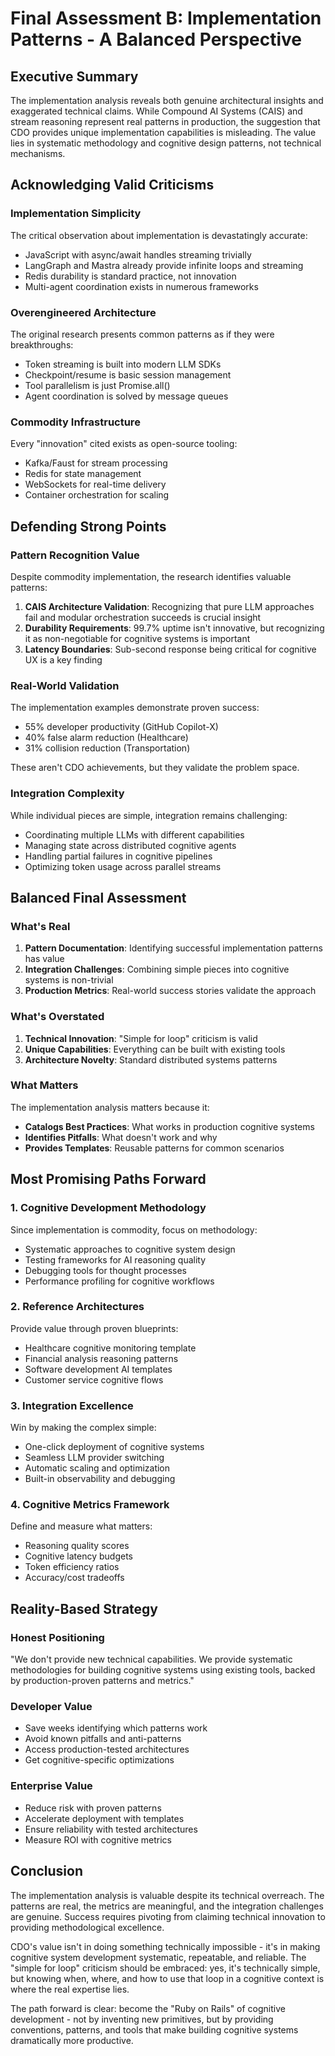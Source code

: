 # Final Assessment B: Implementation Patterns - A Balanced Perspective

## Executive Summary

The implementation analysis reveals both genuine architectural insights and exaggerated technical claims. While Compound AI Systems (CAIS) and stream reasoning represent real patterns in production, the suggestion that CDO provides unique implementation capabilities is misleading. The value lies in systematic methodology and cognitive design patterns, not technical mechanisms.

## Acknowledging Valid Criticisms

### Implementation Simplicity
The critical observation about implementation is devastatingly accurate:
- JavaScript with async/await handles streaming trivially
- LangGraph and Mastra already provide infinite loops and streaming
- Redis durability is standard practice, not innovation
- Multi-agent coordination exists in numerous frameworks

### Overengineered Architecture
The original research presents common patterns as if they were breakthroughs:
- Token streaming is built into modern LLM SDKs
- Checkpoint/resume is basic session management
- Tool parallelism is just Promise.all()
- Agent coordination is solved by message queues

### Commodity Infrastructure
Every "innovation" cited exists as open-source tooling:
- Kafka/Faust for stream processing
- Redis for state management
- WebSockets for real-time delivery
- Container orchestration for scaling

## Defending Strong Points

### Pattern Recognition Value
Despite commodity implementation, the research identifies valuable patterns:

1. **CAIS Architecture Validation**: Recognizing that pure LLM approaches fail and modular orchestration succeeds is crucial insight
2. **Durability Requirements**: 99.7% uptime isn't innovative, but recognizing it as non-negotiable for cognitive systems is important
3. **Latency Boundaries**: Sub-second response being critical for cognitive UX is a key finding

### Real-World Validation
The implementation examples demonstrate proven success:
- 55% developer productivity (GitHub Copilot-X)
- 40% false alarm reduction (Healthcare)
- 31% collision reduction (Transportation)

These aren't CDO achievements, but they validate the problem space.

### Integration Complexity
While individual pieces are simple, integration remains challenging:
- Coordinating multiple LLMs with different capabilities
- Managing state across distributed cognitive agents  
- Handling partial failures in cognitive pipelines
- Optimizing token usage across parallel streams

## Balanced Final Assessment

### What's Real
1. **Pattern Documentation**: Identifying successful implementation patterns has value
2. **Integration Challenges**: Combining simple pieces into cognitive systems is non-trivial
3. **Production Metrics**: Real-world success stories validate the approach

### What's Overstated
1. **Technical Innovation**: "Simple for loop" criticism is valid
2. **Unique Capabilities**: Everything can be built with existing tools
3. **Architecture Novelty**: Standard distributed systems patterns

### What Matters
The implementation analysis matters because it:
- **Catalogs Best Practices**: What works in production cognitive systems
- **Identifies Pitfalls**: What doesn't work and why
- **Provides Templates**: Reusable patterns for common scenarios

## Most Promising Paths Forward

### 1. Cognitive Development Methodology
Since implementation is commodity, focus on methodology:
- Systematic approaches to cognitive system design
- Testing frameworks for AI reasoning quality
- Debugging tools for thought processes
- Performance profiling for cognitive workflows

### 2. Reference Architectures
Provide value through proven blueprints:
- Healthcare cognitive monitoring template
- Financial analysis reasoning patterns
- Software development AI templates
- Customer service cognitive flows

### 3. Integration Excellence
Win by making the complex simple:
- One-click deployment of cognitive systems
- Seamless LLM provider switching
- Automatic scaling and optimization
- Built-in observability and debugging

### 4. Cognitive Metrics Framework
Define and measure what matters:
- Reasoning quality scores
- Cognitive latency budgets
- Token efficiency ratios
- Accuracy/cost tradeoffs

## Reality-Based Strategy

### Honest Positioning
"We don't provide new technical capabilities. We provide systematic methodologies for building cognitive systems using existing tools, backed by production-proven patterns and metrics."

### Developer Value
- Save weeks identifying which patterns work
- Avoid known pitfalls and anti-patterns
- Access production-tested architectures
- Get cognitive-specific optimizations

### Enterprise Value  
- Reduce risk with proven patterns
- Accelerate deployment with templates
- Ensure reliability with tested architectures
- Measure ROI with cognitive metrics

## Conclusion

The implementation analysis is valuable despite its technical overreach. The patterns are real, the metrics are meaningful, and the integration challenges are genuine. Success requires pivoting from claiming technical innovation to providing methodological excellence.

CDO's value isn't in doing something technically impossible - it's in making cognitive system development systematic, repeatable, and reliable. The "simple for loop" criticism should be embraced: yes, it's technically simple, but knowing when, where, and how to use that loop in a cognitive context is where the real expertise lies.

The path forward is clear: become the "Ruby on Rails" of cognitive development - not by inventing new primitives, but by providing conventions, patterns, and tools that make building cognitive systems dramatically more productive.